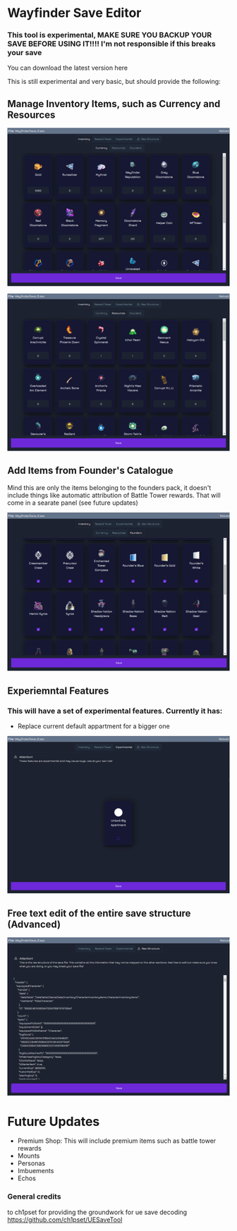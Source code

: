 ﻿# Wayfinder Save Editor

### This tool is experimental, MAKE SURE YOU BACKUP YOUR SAVE BEFORE USING IT!!!! I'm not responsible if this breaks your save

You can download the latest version here

This is still experimental and very basic, but should provide the following:

## Manage Inventory Items, such as Currency and Resources

![alt text](image.png)

![alt text](image-1.png)

## Add Items from Founder's Catalogue

Mind this are only the items belonging to the founders pack, it doesn't include things like automatic attribution of Battle Tower rewards. That will come in a searate panel (see future updates)

![alt text](image-2.png)

## Experiemntal Features

### This will have a set of experimental features. Currently it has:

- Replace current default appartment for a bigger one

![alt text](image-3.png)

## Free text edit of the entire save structure (Advanced)

![alt text](image-4.png)

# Future Updates

- Premium Shop: This will include premium items such as battle tower rewards
- Mounts
- Personas
- Imbuements
- Echos

### General credits

to ch1pset for providing the groundwork for ue save decoding https://github.com/ch1pset/UESaveTool
